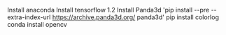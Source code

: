 Install anaconda
Install tensorflow 1.2
Install Panda3d 'pip install --pre --extra-index-url https://archive.panda3d.org/ panda3d'
pip install colorlog
conda install opencv
